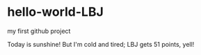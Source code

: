 # hello-world-LBJ
my first github project

Today is sunshine!
But I'm cold and tired;
LBJ gets 51 points, yell!

